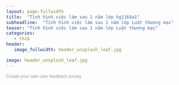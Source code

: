 ```yaml
---
layout: page-fullwidth
title:  "Tình hình việc làm sau 1 năm lớp hg1164a1"
subheadline:  "Tình hình việc làm sau 1 năm lớp Luật thương mại"
teaser: "Tình hình việc làm sau 1 năm lớp Luật thương mại"
categories: 
   - thcb
header:
   image_fullwidth: header_unsplash_leaf.jpg

image: header_unsplash_leaf.jpg
---
```


<script>(function(t,e,n,c){var o,s,i;t.SMCX=t.SMCX||[],e.getElementById(c)||(o=e.getElementsByTagName(n),s=o[o.length-1],i=e.createElement(n),i.type="text/javascript",i.async=!0,i.id=c,i.src=["https:"===location.protocol?"https://":"http://","widget.surveymonkey.com/collect/website/js/rQOH3Rnbnfph3THdPC1WnIZAQ5uwwwGnpKpngibP0g1iQ525uuZ7cW2SyuKTWDDK.js"].join(""),s.parentNode.insertBefore(i,s))})(window,document,"script","smcx-sdk");</script><a style="font: 12px Helvetica, sans-serif; color: #999; text-decoration: none;" href=https://www.surveymonkey.com/mp/customer-satisfaction-surveys/> Create your own user feedback survey </a>
